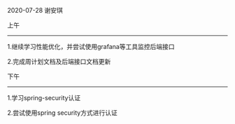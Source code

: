 2020-07-28 谢安琪

上午

----------

1.继续学习性能优化，并尝试使用grafana等工具监控后端接口

2.完成周计划文档及后端接口文档更新



下午

----------

1.学习spring-security认证

2.尝试使用spring security方式进行认证